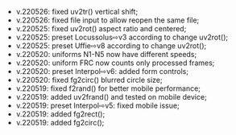 - v.220526: fixed uv2tr() vertical shift;
- v.220526: fixed file input to allow reopen the same file;
- v.220525: fixed uv2rot() aspect ratio and centered;
- v.220525: preset Locussolus⇨v3 according to change uv2rot();
- v.220525: preset Uffie⇨v8 according to change uv2rot();
- v.220520: uniforms N1-N5 now have different speeds;
- v.220520: uniform FRC now counts only processed frames;
- v.220520: preset Interpol⇨v6: added form controls;
- v.220520: fixed fg2circ() blurred circle size;
- v.220519: fixed f2rand() for better mobile performance;
- v.220519: added uv2frand() and tested on mobile device;
- v.220519: preset Interpol⇨v5: fixed mobile issue;
- v.220519: added fg2rect();
- v.220519: added fg2circ();
